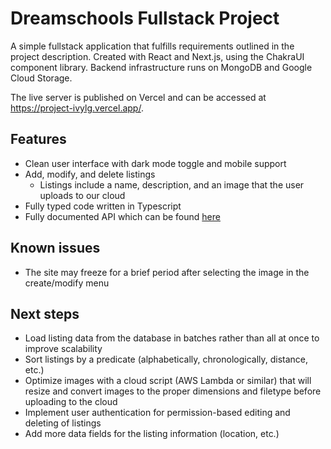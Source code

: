 # Dreamschools Fullstack Project
A simple fullstack application that fulfills requirements outlined in the project description.
Created with React and Next.js, using the ChakraUI component library.
Backend infrastructure runs on MongoDB and Google Cloud Storage.

The live server is published on Vercel and can be accessed at https://project-ivylg.vercel.app/.

## Features
 - Clean user interface with dark mode toggle and mobile support
 - Add, modify, and delete listings
   - Listings include a name, description, and an image that the user uploads to our cloud
 - Fully typed code written in Typescript
 - Fully documented API which can be found [here](docs/API)

## Known issues
 - The site may freeze for a brief period after selecting the image in the create/modify menu

## Next steps
 - Load listing data from the database in batches rather than all at once to improve scalability
 - Sort listings by a predicate (alphabetically, chronologically, distance, etc.)
 - Optimize images with a cloud script (AWS Lambda or similar) that will resize and convert images to the proper dimensions and filetype before uploading to the cloud
 - Implement user authentication for permission-based editing and deleting of listings
 - Add more data fields for the listing information (location, etc.)
